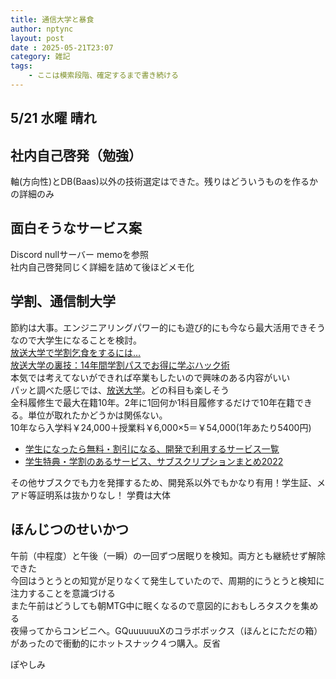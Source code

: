 ```yaml
---
title: 通信大学と暴食
author: nptync
layout: post
date : 2025-05-21T23:07
category: 雑記
tags:
    - ここは模索段階、確定するまで書き続ける
---
```

## 5/21 水曜 晴れ
## 社内自己啓発（勉強）
軸(方向性)とDB(Baas)以外の技術選定はできた。残りはどういうものを作るかの詳細のみ

## 面白そうなサービス案
Discord nullサーバー memoを参照\
社内自己啓発同じく詳細を詰めて後ほどメモ化

## 学割、通信制大学
節約は大事。エンジニアリングパワー的にも遊び的にも今なら最大活用できそうなので大学生になることを検討。\
[放送大学で学割乞食をするには…](https://note.com/joraku_kogyo/n/na583fdb908b2)\
[放送大学の裏技：14年間学割パスでお得に学ぶハック術](https://www.amazon.co.jp/%E6%94%BE%E9%80%81%E5%A4%A7%E5%AD%A6%E3%81%AE%E8%A3%8F%E6%8A%80%EF%BC%9A14%E5%B9%B4%E9%96%93%E5%AD%A6%E5%89%B2%E3%83%91%E3%82%B9%E3%81%A7%E3%81%8A%E5%BE%97%E3%81%AB%E5%AD%A6%E3%81%B6%E3%83%8F%E3%83%83%E3%82%AF%E8%A1%93-Hack-Open-University-Japan-ebook/dp/B0DP1YC4JC?__mk_ja_JP=%E3%82%AB%E3%82%BF%E3%82%AB%E3%83%8A&crid=QMREEMRCDVS5&dib=eyJ2IjoiMSJ9.AgHqfCUOGe99cQ4tMKkkHXsASsSskjUu6-uJMIoCLB_A2Lwc2PNqdiZIK4_nvbh7eno0WG6QE4hIuJorgn4UUK7ytcE1TEYMozneb9bqsb0mHT79c5mSPnlJQeb5hgRjBJaEUhDHsdJxtGfjuNal_bF9njS6fwuRZjgl16cuirIX7QlBrkROUTTUy523N3MRV26kGDdvcVePbCTZX598Hb28D8_h2MsTJl8Cx2Tt9JA.ecrhIpaX8qLDANp2p9Rc_MIGaEOLXfH16dCfC4bKB0s&dib_tag=se&keywords=%E6%94%BE%E9%80%81%E5%A4%A7%E5%AD%A6&qid=1734411745&s=books&sprefix=%E6%94%BE%E9%80%81%E5%A4%A7%E5%AD%A6,stripbooks,586&sr=1-3&linkCode=sl1&tag=joraku09-22&linkId=bcb0c9cba431fe2821ebc48c16c5656a&language=ja_JP&ref_=as_li_ss_tl)\
本気では考えてないができれば卒業もしたいので興味のある内容がいい\
パッと調べた感じでは、[放送大学](https://www.ouj.ac.jp/)。どの科目も楽しそう\
全科履修生で最大在籍10年。2年に1回何か1科目履修するだけで10年在籍できる。単位が取れたかどうかは関係ない。\
10年なら入学料￥24,000＋授業料￥6,000×5＝￥54,000(1年あたり5400円)
- [学生になったら無料・割引になる、開発で利用するサービス一覧](https://zenn.dev/shivase/articles/012-student-discount-services)
- [学生特典・学割のあるサービス、サブスクリプションまとめ2022](https://qiita.com/y_a_m_a/items/ea5bf6c36bc432441312)

その他サブスクでも力を発揮するため、開発系以外でもかなり有用！学生証、メアド等証明系は抜かりなし！
学費は大体

## ほんじつのせいかつ
午前（中程度）と午後（一瞬）の一回ずつ居眠りを検知。両方とも継続せず解除できた\
今回はうとうとの知覚が足りなくて発生していたので、周期的にうとうと検知に注力することを意識づける\
また午前はどうしても朝MTG中に眠くなるので意図的におもしろタスクを集める\
夜帰ってからコンビニへ。GQuuuuuuXのコラボボックス（ほんとにただの箱）があったので衝動的にホットスナック４つ購入。反省

ぽやしみ
